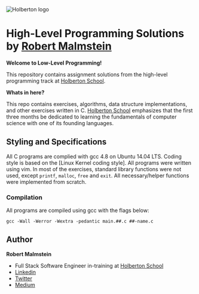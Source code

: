 <img src="https://www.holbertonschool.com/assets/holberton-logo-1cc451260ca3cd297def53f2250a9794810667c7ca7b5fa5879a569a457bf16f.png" alt="Holberton logo">

# High-Level Programming Solutions by [Robert Malmstein](https://twitter.com/robertmalmstein)

**Welcome to Low-Level Programming!**

This repository contains assignment solutions from the high-level programming 
track at [Holberton School](https://www.holbertonschool.com).

**Whats in here?**

This repo contains exercises, algorithms, data structure implementations, and 
other exercises written in C. [Holberton School](https://holbertonschool.com) emphasizes that 
the first three months be dedicated to learning the fundamentals of computer 
science with one of its founding languages.

## Styling and Specifications
All C programs are complied with gcc 4.8 on Ubuntu 14.04 LTS. Coding style is based on the [Linux Kernel coding style]. All programs were written using vim. In most of the exercises, standard library functions were not used, except ``printf``, ``malloc``, ``free`` and  ``exit``. All necessary/helper functions were implemented from scratch. 

### Compilation
All programs are compiled using gcc with the flags below:
```
gcc -Wall -Werror -Wextra -pedantic main.##.c ##-name.c
```

## Author
**Robert Malmstein**
* Full Stack Software Engineer in-training at [Holberton School](https://holbertonschool.com)
* [Linkedin](www.linkedin.com/in/robert-malmstein)
* [Twitter](https://twitter.com/robertmalmstein)
* [Medium](https://medium.com/@romalms10)
